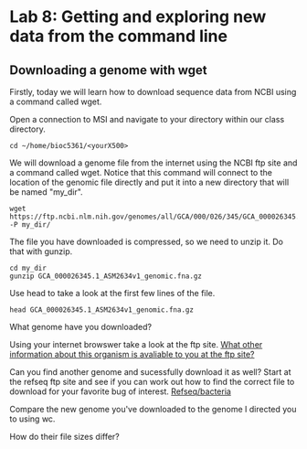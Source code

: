# Lab 8: Getting and exploring new data from the command line

## Downloading a genome with wget

Firstly, today we will learn how to download sequence data from NCBI using a command called wget.

Open a connection to MSI and navigate to your directory within our class directory.

```
cd ~/home/bioc5361/<yourX500>
```

We will download a genome file from the internet using the NCBI ftp site and a command called wget.
Notice that this command will connect to the location of the genomic file directly and put it into a new directory that will be named "my_dir".

```
wget https://ftp.ncbi.nlm.nih.gov/genomes/all/GCA/000/026/345/GCA_000026345.1_ASM2634v1/GCA_000026345.1_ASM2634v1_genomic.fna.gz -P my_dir/
```

The file you have downloaded is compressed, so we need to unzip it. Do that with gunzip.

```
cd my_dir
gunzip GCA_000026345.1_ASM2634v1_genomic.fna.gz
```

Use head to take a look at the first few lines of the file. 

```
head GCA_000026345.1_ASM2634v1_genomic.fna.gz
```

What genome have you downloaded?

Using your internet browswer take a look at the ftp site. [What other information about this organism is avaliable to you at the ftp site?]((ftp://ftp.ncbi.nlm.nih.gov/genomes/all/GCA/000/026/345/GCA_000026345.1_ASM2634v1))

Can you find another genome and sucessfully download it as well? Start at the refseq ftp site and see if you can work out how to find the correct file to download for your favorite bug of interest. [Refseq/bacteria]((ftp://ftp.ncbi.nlm.nih.gov/genomes/refseq/bacteria/))

Compare the new genome you've downloaded to the genome I directed you to using wc. 

How do their file sizes differ?









